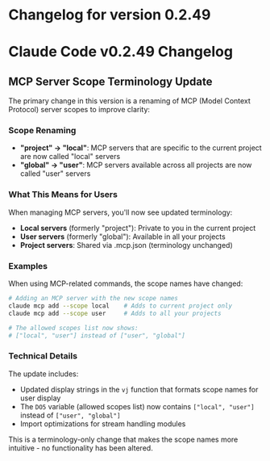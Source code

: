 # Changelog for version 0.2.49

# Claude Code v0.2.49 Changelog

## MCP Server Scope Terminology Update

The primary change in this version is a renaming of MCP (Model Context Protocol) server scopes to improve clarity:

### Scope Renaming
- **"project" → "local"**: MCP servers that are specific to the current project are now called "local" servers
- **"global" → "user"**: MCP servers available across all projects are now called "user" servers

### What This Means for Users

When managing MCP servers, you'll now see updated terminology:
- **Local servers** (formerly "project"): Private to you in the current project
- **User servers** (formerly "global"): Available in all your projects
- **Project servers**: Shared via .mcp.json (terminology unchanged)

### Examples

When using MCP-related commands, the scope names have changed:

```bash
# Adding an MCP server with the new scope names
claude mcp add --scope local    # Adds to current project only
claude mcp add --scope user     # Adds to all your projects

# The allowed scopes list now shows:
# ["local", "user"] instead of ["user", "global"]
```

### Technical Details

The update includes:
- Updated display strings in the `vj` function that formats scope names for user display
- The `DO5` variable (allowed scopes list) now contains `["local", "user"]` instead of `["user", "global"]`
- Import optimizations for stream handling modules

This is a terminology-only change that makes the scope names more intuitive - no functionality has been altered.
